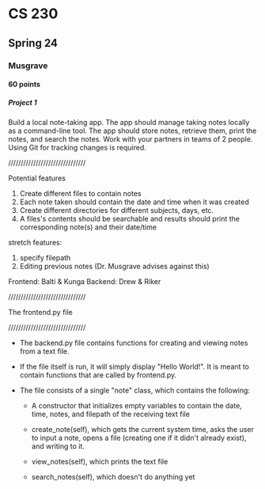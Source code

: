 # CS 230
## Spring 24
### Musgrave
#### 60 points

##### Project 1
Build a local note-taking app. The app should manage taking notes locally as a command-line tool. The app should store notes, retrieve them, print the notes, and search the notes. Work with your partners in teams of 2 people. Using Git for tracking changes is required.

///////////////////////////////

Potential features
1. Create different files to contain notes
2. Each note taken should contain the date and time when it was created
3. Create different directories for different subjects, days, etc.
4. A files's contents should be searchable and results should print the corresponding note(s) and their date/time

stretch features:
1. specify filepath
2. Editing previous notes (Dr. Musgrave advises against this)

Frontend: Balti & Kunga
Backend: Drew & Riker

///////////////////////////////

The frontend.py file 

///////////////////////////////

* The backend.py file contains functions for creating and viewing notes from a text file.

* If the file itself is run, it will simply display "Hello World!". It is meant to contain
functions that are called by frontend.py.

* The file consists of a single "note" class, which contains the following:

    * A constructor that initializes empty variables to contain the date, time, notes, and
    filepath of the receiving text file

    * create_note(self), which gets the current system time, asks the user to input a note,
    opens a file (creating one if it didn't already exist), and writing to it.

    * view_notes(self), which prints the text file

    * search_notes(self), which doesn't do anything yet